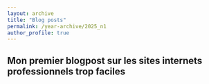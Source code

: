 ```yaml
---
layout: archive
title: "Blog posts"
permalink: /year-archive/2025_n1
author_profile: true
---
```


## Mon premier blogpost sur les sites internets professionnels trop faciles
